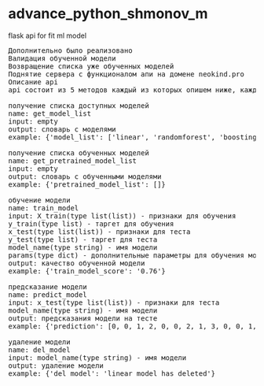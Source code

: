 # advance_python_shmonov_m
flask api for fit ml model
<pre>
Дополнительно было реализовано
Валидация обученной модели
Возвращение списка уже обученных моделей
Поднятие сервера с функционалом апи на домене neokind.pro
Описание api
api состоит из 5 методов каждый из которых опишем ниже, каждый из методов возвращают словарь

получение списка доступных моделей
name: get_model_list
input: empty
output: словарь с моделями
example: {'model_list': ['linear', 'randomforest', 'boosting']}

получение списка обученных моделей
name: get_pretrained_model_list
input: empty
output: словарь с обученными моделями
example: {'pretrained_model_list': []}

обучение модели
name: train_model
input: X_train(type list(list)) - признаки для обучения
y_train(type list) - таргет для обучения
x_test(type list(list)) - признаки для теста
y_test(type list) - таргет для теста
model_name(type string) - имя модели
params(type dict) - дополнительные параметры для обучения модели
output: качество обученной модели
example: {'train_model_score': '0.76'}

предсказание модели
name: predict_model
input: x_test(type list(list)) - признаки для теста
model_name(type string) - имя модели
output: предсказания модели на тесте
example: {'prediction': [0, 0, 1, 2, 0, 0, 2, 1, 3, 0, 0, 1, 0, 2, 1, 1, 3, 0, 0, 0, 0, 3, 3, 0, 1]}

удаление модели
name: del_model
input: model_name(type string) - имя модели
output: удаление модели
example: {'del model': 'linear model has deleted'}
</pre>
